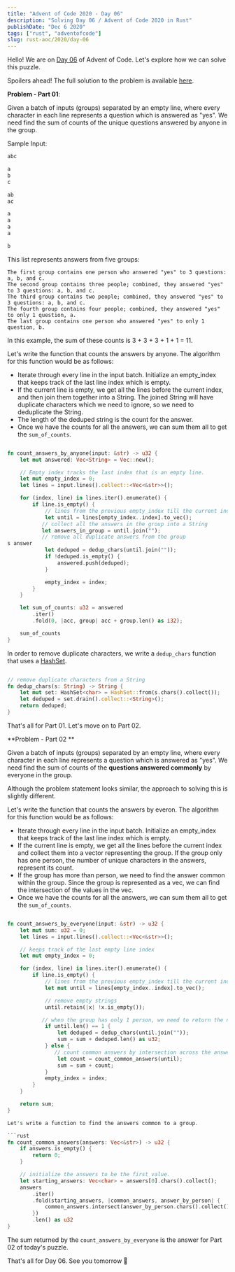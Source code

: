 ```yaml
---
title: "Advent of Code 2020 - Day 06"
description: "Solving Day 06 / Advent of Code 2020 in Rust"
publishDate: "Dec 6 2020"
tags: ["rust", "adventofcode"]
slug: rust-aoc/2020/day-06
---
```


Hello! We are on [Day 06](https://adventofcode.com/2020/day/6) of Advent of Code. Let's explore how we can solve this puzzle.

Spoilers ahead! The full solution to the problem is available [here](https://github.com/Shriram-Balaji/rust-advent-of-code-2020/blob/main/day-06/src/main.rs).

**Problem - Part 01**:

Given a batch of inputs (groups) separated by an empty line, where every character in each line represents a question which is answered as "yes". We need find the sum of counts of the unique questions answered by anyone in the group.

Sample Input:

```rust
abc

a
b
c

ab
ac

a
a
a
a

b
```

This list represents answers from five groups:

    The first group contains one person who answered "yes" to 3 questions: a, b, and c.
    The second group contains three people; combined, they answered "yes" to 3 questions: a, b, and c.
    The third group contains two people; combined, they answered "yes" to 3 questions: a, b, and c.
    The fourth group contains four people; combined, they answered "yes" to only 1 question, a.
    The last group contains one person who answered "yes" to only 1 question, b.

In this example, the sum of these counts is 3 + 3 + 3 + 1 + 1 = 11.

Let's write the function that counts the answers by anyone. The algorithm for this function would be as follows:

- Iterate through every line in the input batch. Initialize an empty_index that keeps track of the last line index which is empty.
- If the current line is empty, we get all the lines before the current index, and then join them together into a String. The joined String will have duplicate characters which we need to ignore, so we need to deduplicate the String.
- The length of the deduped string is the count for the answer.
- Once we have the counts for all the answers, we can sum them all to get the `sum_of_counts`.

```rust

fn count_answers_by_anyone(input: &str) -> u32 {
    let mut answered: Vec<String> = Vec::new();

    // Empty index tracks the last index that is an empty line.
    let mut empty_index = 0;
    let lines = input.lines().collect::<Vec<&str>>();

    for (index, line) in lines.iter().enumerate() {
        if line.is_empty() {
            // lines from the previous empty_index till the current index
            let until = lines[empty_index..index].to_vec();
           // collect all the answers in the group into a String
           let answers_in_group = until.join("");
           // remove all duplicate answers from the group
s answer
            let deduped = dedup_chars(until.join(""));
            if !deduped.is_empty() {
                answered.push(deduped);
            }

            empty_index = index;
        }
    }

    let sum_of_counts: u32 = answered
        .iter()
        .fold(0, |acc, group| acc + group.len() as i32);

    sum_of_counts
}


```

In order to remove duplicate characters, we write a `dedup_chars` function that uses a [HashSet](https://doc.rust-lang.org/std/collections/struct.HashSet.html).

```rust

// remove duplicate characters from a String
fn dedup_chars(s: String) -> String {
    let mut set: HashSet<char> = HashSet::from(s.chars().collect());
    let deduped = set.drain().collect::<String>();
    return deduped;
}


```

That's all for Part 01. Let's move on to Part 02.

**Problem - Part 02 **

Given a batch of inputs (groups) separated by an empty line, where every character in each line represents a question which is answered as "yes". We need find the sum of counts of the **questions answered commonly** by everyone in the group.

Although the problem statement looks similar, the approach to solving this is slightly different.

Let's write the function that counts the answers by everon. The algorithm for this function would be as follows:

- Iterate through every line in the input batch. Initialize an empty_index that keeps track of the last line index which is empty.
- If the current line is empty, we get all the lines before the current index and collect them into a vector representing the group. If the group only has one person, the number of unique characters in the answers, represent its count.
- If the group has more than person, we need to find the answer common within the group. Since the group is represented as a vec, we can find the intersection of the values in the vec.
- Once we have the counts for all the answers, we can sum them all to get the `sum_of_counts`.

````rust

fn count_answers_by_everyone(input: &str) -> u32 {
    let mut sum: u32 = 0;
    let lines = input.lines().collect::<Vec<&str>>();

    // keeps track of the last empty line index
    let mut empty_index = 0;

    for (index, line) in lines.iter().enumerate() {
        if line.is_empty() {
            // lines from the previous empty_index till the current index
            let mut until = lines[empty_index..index].to_vec();

            // remove empty strings
            until.retain(|x| !x.is_empty());

           // when the group has only 1 person, we need to return the number of unique answers by 1 person as count.
            if until.len() == 1 {
                let deduped = dedup_chars(until.join(""));
                sum = sum + deduped.len() as u32;
            } else {
               // count common answers by intersection across the answers.
                let count = count_common_answers(until);
                sum = sum + count;
            }
            empty_index = index;
        }
    }

    return sum;
}

Let's write a function to find the answers common to a group.

```rust
fn count_common_answers(answers: Vec<&str>) -> u32 {
    if answers.is_empty() {
        return 0;
    }

    // initialize the answers to be the first value.
    let starting_answers: Vec<char> = answers[0].chars().collect();
    answers
        .iter()
        .fold(starting_answers, |common_answers, answer_by_person| {
            common_answers.intersect(answer_by_person.chars().collect())
        })
        .len() as u32
}

````

The sum returned by the `count_answers_by_everyone` is the answer for Part 02 of today's puzzle.

That's all for Day 06. See you tomorrow 👋
